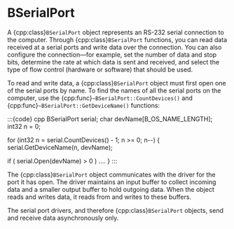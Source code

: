 # BSerialPort

A {cpp:class}`BSerialPort` object represents an RS-232 serial connection to
the computer. Through {cpp:class}`BSerialPort` functions, you can read data
received at a serial ports and write data over the connection. You can also
configure the connection—for example, set the number of data and stop bits,
determine the rate at which data is sent and received, and select the type
of flow control (hardware or software) that should be used.

To read and write data, a {cpp:class}`BSerialPort` object must first open
one of the serial ports by name. To find the names of all the serial ports
on the computer, use the {cpp:func}`~BSerialPort::CountDevices()` and
{cpp:func}`~BSerialPort::GetDeviceName()` functions:

:::{code} cpp
BSerialPort serial;
char devName[B_OS_NAME_LENGTH];
int32 n = 0;

for (int32 n = serial.CountDevices() - 1; n >= 0; n--) {
   serial.GetDeviceName(n, devName);

   if ( serial.Open(devName) > 0 )
      ....
}
:::

The {cpp:class}`BSerialPort` object communicates with the driver for the
port it has open. The driver maintains an input buffer to collect incoming
data and a smaller output buffer to hold outgoing data. When the object
reads and writes data, it reads from and writes to these buffers.

The serial port drivers, and therefore {cpp:class}`BSerialPort` objects,
send and receive data asynchronously only.
